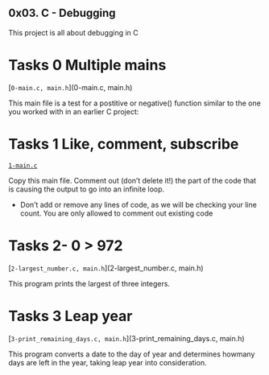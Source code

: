 ## 0x03. C - Debugging
This project is all about debugging in C

# Tasks 0 Multiple mains
[`0-main.c, main.h`](0-main.c, main.h)

This main file is a test for a postitive or negative() function similar to the one you worked with in an earlier C project:

# Tasks 1 Like, comment, subscribe
[`1-main.c`](1-main.c)

Copy this main file. Comment out (don’t delete it!) the part of the code that is causing the output to go into an infinite loop.

* Don’t add or remove any lines of code, as we will be checking your line count. You are only allowed to comment out existing code

# Tasks 2- 0 > 972
[`2-largest_number.c, main.h`](2-largest_number.c, main.h)

This program prints the largest of three integers.

# Tasks 3 Leap year
[`3-print_remaining_days.c, main.h`](3-print_remaining_days.c, main.h)

This program converts a date to the day of year and determines howmany days are left in the year, taking leap year into consideration.
